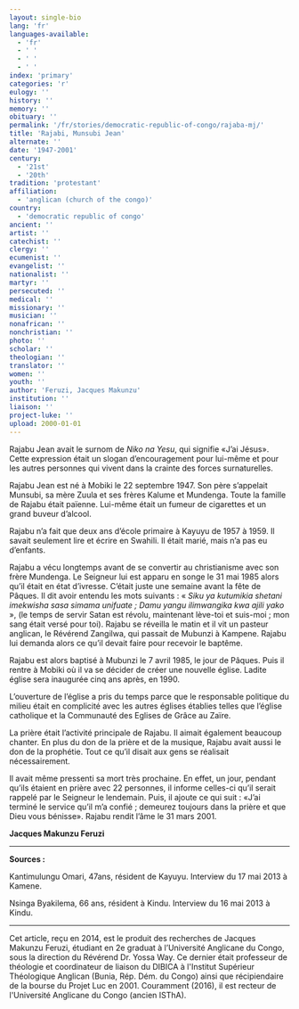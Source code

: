 ```yaml
---
layout: single-bio
lang: 'fr'
languages-available:
  - 'fr'
  - ' '
  - ' '
  - ' '
index: 'primary'
categories: 'r'
eulogy: ''
history: ''
memory: ''
obituary: ''
permalink: '/fr/stories/democratic-republic-of-congo/rajaba-mj/'
title: 'Rajabi, Munsubi Jean'
alternate: ''
date: '1947-2001'
century:
  - '21st'
  - '20th'
tradition: 'protestant'
affiliation:
  - 'anglican (church of the congo)'
country:
  - 'democratic republic of congo'
ancient: ''
artist: ''
catechist: ''
clergy: ''
ecumenist: ''
evangelist: ''
nationalist: ''
martyr: ''
persecuted: ''
medical: ''
missionary: ''
musician: ''
nonafrican: ''
nonchristian: ''
photo: ''
scholar: ''
theologian: ''
translator: ''
women: ''
youth: ''
author: 'Feruzi, Jacques Makunzu'
institution: ''
liaison: ''
project-luke: ''
upload: 2000-01-01
---
```



Rajabu Jean avait le surnom de *Niko na Yesu*, qui signifie  «J’ai Jésus». Cette expression était un slogan d’encouragement pour lui-même et pour les autres personnes qui vivent dans la crainte des forces surnaturelles.

Rajabu Jean est né à Mobiki le 22 septembre 1947. Son père s’appelait Munsubi, sa mère Zuula et ses frères Kalume et Mundenga. Toute la famille de Rajabu était païenne. Lui-même était un fumeur de cigarettes et un grand buveur d’alcool.

Rajabu n’a fait que deux ans d’école primaire à Kayuyu de 1957 à 1959. Il savait seulement lire et écrire en Swahili. Il était marié, mais n’a pas eu d’enfants.

Rajabu a vécu longtemps avant de se convertir au christianisme avec son frère Mundenga. Le Seigneur lui est apparu en songe le 31 mai 1985 alors qu’il était en état d’ivresse. C’était juste une semaine avant la fête de Pâques. Il dit avoir entendu les mots suivants : « *Siku ya kutumikia shetani imekwisha sasa simama unifuate ; Damu  yangu  ilimwangika kwa ajili yako* », (le temps de servir Satan est révolu, maintenant lève-toi et suis-moi ; mon sang était versé pour toi). Rajabu se réveilla le matin et il vit un pasteur anglican, le Révérend Zangilwa, qui passait de Mubunzi à Kampene. Rajabu lui demanda alors ce qu’il devait faire pour recevoir le baptême.

Rajabu est alors baptisé à Mubunzi le 7 avril 1985, le jour de Pâques. Puis il rentre à Mobiki où il va se décider de créer une nouvelle église. Ladite église sera inaugurée cinq ans après, en 1990.

L’ouverture de l’église a pris du temps parce que le responsable politique du milieu était en complicité avec les autres églises établies telles que l’église catholique et la Communauté des Eglises de Grâce au Zaïre.

La prière était l’activité principale de Rajabu. Il aimait également beaucoup chanter. En plus du don de la prière et de la musique, Rajabu avait aussi le don de la prophétie. Tout ce qu’il disait aux gens se réalisait nécessairement.

Il avait même pressenti sa mort très prochaine. En effet, un jour, pendant qu’ils étaient en prière avec 22 personnes, il informe celles-ci qu’il serait rappelé par le Seigneur le lendemain. Puis, il ajoute ce qui suit : «J’ai terminé le service qu’il m’a confié ; demeurez toujours dans la prière et que Dieu vous bénisse». Rajabu rendit l’âme le 31 mars 2001.

**Jacques Makunzu Feruzi**

---

**Sources :**

Kantimulungu Omari, 47ans, résident de Kayuyu. Interview du 17 mai 2013 à Kamene.

Nsinga Byakilema, 66 ans, résident à Kindu. Interview du 16 mai 2013 à Kindu.

---

Cet article, reçu en 2014, est le produit des recherches de Jacques Makunzu Feruzi, étudiant en 2e  graduat à l’Université Anglicane du Congo, sous la direction du Révérend Dr. Yossa Way. Ce dernier était professeur de théologie et coordinateur de liaison du DIBICA à l'Institut Supérieur Théologique Anglican (Bunia, Rép. Dém. du Congo) ainsi que récipiendaire de la bourse du Projet Luc en 2001. Couramment (2016), il est recteur de l'Université Anglicane du Congo (ancien ISThA).